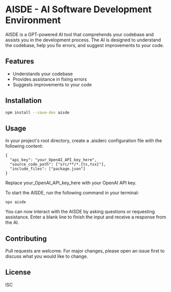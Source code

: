 # AISDE - AI Software Development Environment

AISDE is a GPT-powered AI tool that comprehends your codebase and assists you in the development process. The AI is designed to understand the codebase, help you fix errors, and suggest improvements to your code.

## Features

-   Understands your codebase
-   Provides assistance in fixing errors
-   Suggests improvements to your code

## Installation

```sh
npm install --save-dev aisde
```

## Usage

In your project's root directory, create a .aisderc configuration file with the following content:

```
{
  "api_key": "your_OpenAI_API_key_here",
  "source_code_path": ["src/**/*.{ts,tsx}"],
  "include_files": ["package.json"]
}
```

Replace your_OpenAI_API_key_here with your OpenAI API key.

To start the AISDE, run the following command in your terminal:

```
npx aisde
```

You can now interact with the AISDE by asking questions or requesting assistance. Enter a blank line to finish the input and receive a response from the AI.

## Contributing

Pull requests are welcome. For major changes, please open an issue first to discuss what you would like to change.

## License

ISC

